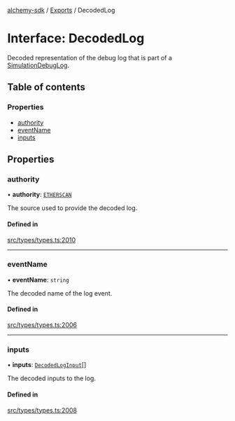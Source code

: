 [alchemy-sdk](../README.md) / [Exports](../modules.md) / DecodedLog

# Interface: DecodedLog

Decoded representation of the debug log that is part of a
[SimulationDebugLog](SimulationDebugLog.md).

## Table of contents

### Properties

- [authority](DecodedLog.md#authority)
- [eventName](DecodedLog.md#eventname)
- [inputs](DecodedLog.md#inputs)

## Properties

### authority

• **authority**: [`ETHERSCAN`](../enums/DecodingAuthority.md#etherscan)

The source used to provide the decoded log.

#### Defined in

[src/types/types.ts:2010](https://github.com/alchemyplatform/alchemy-sdk-js/blob/7bf2430/src/types/types.ts#L2010)

___

### eventName

• **eventName**: `string`

The decoded name of the log event.

#### Defined in

[src/types/types.ts:2006](https://github.com/alchemyplatform/alchemy-sdk-js/blob/7bf2430/src/types/types.ts#L2006)

___

### inputs

• **inputs**: [`DecodedLogInput`](DecodedLogInput.md)[]

The decoded inputs to the log.

#### Defined in

[src/types/types.ts:2008](https://github.com/alchemyplatform/alchemy-sdk-js/blob/7bf2430/src/types/types.ts#L2008)

